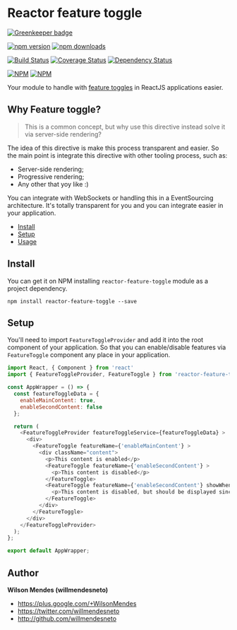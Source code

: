 # Reactor feature toggle

[![Greenkeeper badge](https://badges.greenkeeper.io/willmendesneto/reactor-feature-toggle.svg)](https://greenkeeper.io/)

[![npm version](https://badge.fury.io/js/reactor-feature-toggle.svg)](http://badge.fury.io/js/reactor-feature-toggle) [![npm downloads](https://img.shields.io/npm/dm/reactor-feature-toggle.svg)](https://npmjs.org/reactor-feature-toggle)

[![Build Status](https://travis-ci.org/willmendesneto/reactor-feature-toggle.svg?branch=master)](https://travis-ci.org/willmendesneto/reactor-feature-toggle)
[![Coverage Status](https://coveralls.io/repos/willmendesneto/reactor-feature-toggle/badge.svg?branch=master)](https://coveralls.io/r/willmendesneto/reactor-feature-toggle?branch=master)
[![Dependency Status](https://david-dm.org/willmendesneto/reactor-feature-toggle.svg)](https://david-dm.org/willmendesneto/reactor-feature-toggle)

[![NPM](https://nodei.co/npm/reactor-feature-toggle.png?downloads=true&downloadRank=true&stars=true)](https://npmjs.org/reactor-feature-toggle)
[![NPM](https://nodei.co/npm-dl/reactor-feature-toggle.png?height=3&months=3)](https://npmjs.org/reactor-feature-toggle)

Your module to handle with [feature toggles](http://martinfowler.com/bliki/FeatureToggle.html) in ReactJS applications easier.


## Why Feature toggle?

> This is a common concept, but why use this directive instead solve it via server-side rendering?

The idea of this directive is make this process transparent and easier. So the main point is integrate this directive with other tooling process, such as:
- Server-side rendering;
- Progressive rendering;
- Any other that yoy like :)

You can integrate with WebSockets or handling this in a EventSourcing architecture. It's totally transparent for you and you can integrate easier in your application.

* [Install](#install)
* [Setup](#setup)
* [Usage](#usage)


## Install

You can get it on NPM installing `reactor-feature-toggle` module as a project dependency.

```shell
npm install reactor-feature-toggle --save
```


## Setup

You'll need to import `FeatureToggleProvider` and add it into the root component of your application. So that you can enable/disable features via `FeatureToggle` component any place in your application.

```javascript
import React, { Component } from 'react'
import { FeatureToggleProvider, FeatureToggle } from 'reactor-feature-toggle'

const AppWrapper = () => {
  const featureToggleData = {
    enableMainContent: true,
    enableSecondContent: false
  };

  return (
    <FeatureToggleProvider featureToggleService={featureToggleData} >
      <div>
        <FeatureToggle featureName={'enableMainContent'} >
          <div className="content">
            <p>This content is enabled</p>
            <FeatureToggle featureName={'enableSecondContent'} >
              <p>This content is disabled</p>
            </FeatureToggle>
            <FeatureToggle featureName={'enableSecondContent'} showWhenDisabled>
              <p>This content is disabled, but should be displayed since it has `showWhenDisabled` property</p>
            </FeatureToggle>
          </div>
        </FeatureToggle>
      </div>
    </FeatureToggleProvider>
  );
};

export default AppWrapper;

```


## Author

**Wilson Mendes (willmendesneto)**
+ <https://plus.google.com/+WilsonMendes>
+ <https://twitter.com/willmendesneto>
+ <http://github.com/willmendesneto>
